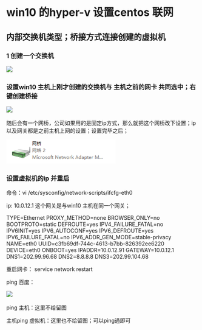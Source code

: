 # win10 的hyper-v 设置centos 联网

## 内部交换机类型；桥接方式连接创建的虚拟机


### 1 创建一个交换机

![](assets/001/01/03-1629709441564.png)

### 设置win10 主机上刚才创建的交换机与 主机之前的网卡 共同选中；右键创建桥接

![](assets/001/01/03-1629709533532.png)

随后会有一个网桥，公司如果用的是固定ip方式，那么就把这个网桥改下设置；ip以及网关都是之前主机上网的设置；设置完毕之后；


![](image/03-win10_hyper-v设置虚拟机/1629709546805.png)



### 设置虚拟机的ip 并重启

命令：vi /etc/sysconfig/network-scripts/ifcfg-eth0


ip: 10.0.12.1 这个网关是与win10 主机在同一个网关；

TYPE=Ethernet
PROXY_METHOD=none
BROWSER_ONLY=no
BOOTPROTO=static
DEFROUTE=yes
IPV4_FAILURE_FATAL=no
IPV6INIT=yes
IPV6_AUTOCONF=yes
IPV6_DEFROUTE=yes
IPV6_FAILURE_FATAL=no
IPV6_ADDR_GEN_MODE=stable-privacy
NAME=eth0
UUID=c3fb69df-744c-4613-b7bb-826392ee6220
DEVICE=eth0
ONBOOT=yes
IPADDR=10.0.12.91
GATEWAY=10.0.12.1
DNS1=202.99.96.68
DNS2=8.8.8.8
DNS3=202.99.104.68

重启网卡：
service network restart


ping 百度：


![](assets/001/01/03-1629709779438.png)

ping 主机：这里不给留图

主机ping 虚拟机：这里也不给留图；可以ping通即可

